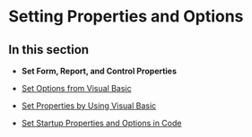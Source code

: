 
# Setting Properties and Options

## In this section


-  **Set Form, Report, and Control Properties**
    
-  [Set Options from Visual Basic](c85ab081-6522-f851-a0d7-3d6612af26ab.md)
    
-  [Set Properties by Using Visual Basic](3fa3677b-a779-3bc7-0f0f-827c252b3292.md)
    
-  [Set Startup Properties and Options in Code](6b6e50d6-27b5-337b-e95e-5e100c958713.md)
    
